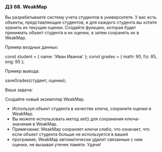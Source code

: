 ### ДЗ 68. WeakMap

Вы разрабатываете систему учета студентов в университете. У вас есть объекты, представляющие студентов, и для каждого
студента вы хотите хранить их текущие оценки. Создайте функцию, которая будет принимать объект студента и их оценки, а
затем сохранять их в WeakMap.

Пример входных данных:

const student = { name: 'Иван Иванов' };
const grades = { math: 90, fiz: 85, eng: 95 };

Пример вывода:

saveGrades(студент, оценки);

Ваша задача:

Создайте новый экземпляр WeakMap.
* Используя объект студента в качестве ключа, сохраните оценки в WeakMap.
* Вы можете использовать метод set() для сохранения ключа-значения в WeakMap.
* Примечание: WeakMap сохраняет ключи слабо, что означает, что если объект студента больше не используется в вашей
* программе, WeakMap автоматически удалит связанные с ним оценки, не вызывая утечек памяти.
Удачи!